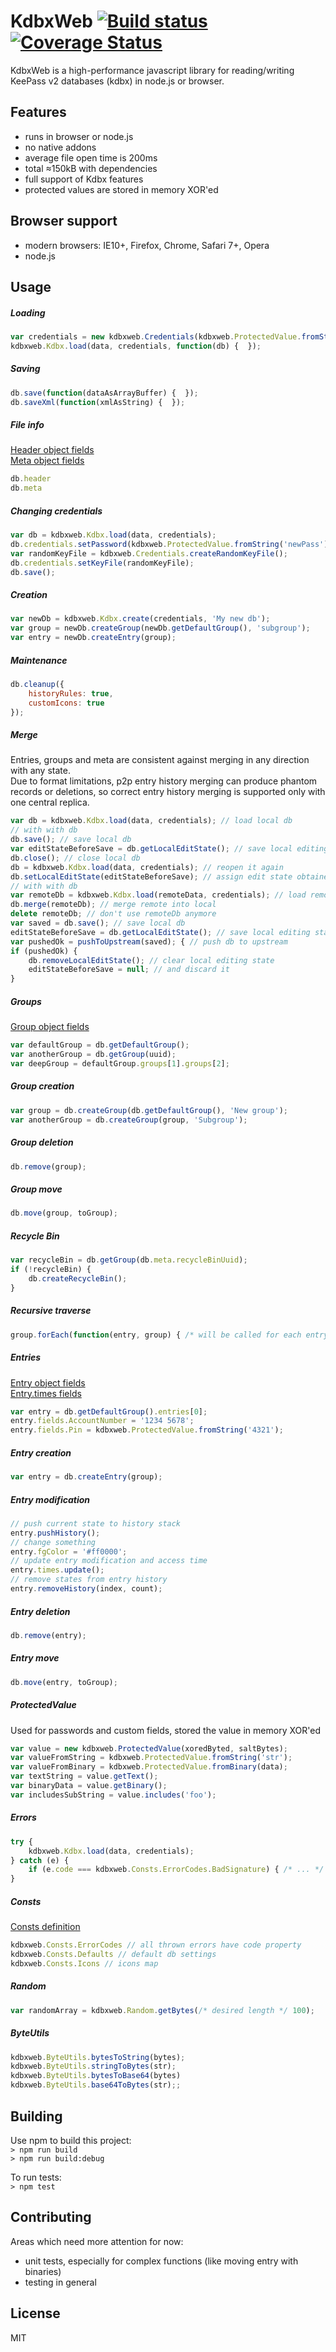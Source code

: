 # KdbxWeb [![Build status](https://travis-ci.org/antelle/kdbxweb.svg?branch=master)](https://travis-ci.org/antelle/kdbxweb) [![Coverage Status](https://coveralls.io/repos/antelle/kdbxweb/badge.svg?branch=master&service=github)](https://coveralls.io/github/antelle/kdbxweb?branch=master)

KdbxWeb is a high-performance javascript library for reading/writing KeePass v2 databases (kdbx) in node.js or browser.

## Features

- runs in browser or node.js
- no native addons
- average file open time is 200ms
- total ≈150kB with dependencies
- full support of Kdbx features
- protected values are stored in memory XOR'ed

## Browser support

- modern browsers: IE10+, Firefox, Chrome, Safari 7+, Opera
- node.js

## Usage

##### Loading

```javascript
var credentials = new kdbxweb.Credentials(kdbxweb.ProtectedValue.fromString('demo'), keyFileArrayBuffer);
kdbxweb.Kdbx.load(data, credentials, function(db) {  });
```

##### Saving

```javascript
db.save(function(dataAsArrayBuffer) {  });
db.saveXml(function(xmlAsString) {  });
```

##### File info
[Header object fields](https://github.com/antelle/kdbxweb/blob/master/lib/format/kdbx-header.js#L26)  
[Meta object fields](https://github.com/antelle/kdbxweb/blob/master/lib/format/kdbx-meta.js#L15)  
```javascript
db.header
db.meta
```

##### Changing credentials
```javascript
var db = kdbxweb.Kdbx.load(data, credentials);
db.credentials.setPassword(kdbxweb.ProtectedValue.fromString('newPass'));
var randomKeyFile = kdbxweb.Credentials.createRandomKeyFile();
db.credentials.setKeyFile(randomKeyFile);
db.save();
```

##### Creation

```javascript
var newDb = kdbxweb.Kdbx.create(credentials, 'My new db');
var group = newDb.createGroup(newDb.getDefaultGroup(), 'subgroup');
var entry = newDb.createEntry(group);
```

##### Maintenance

```javascript
db.cleanup({
    historyRules: true,
    customIcons: true
});
```

##### Merge

Entries, groups and meta are consistent against merging in any direction with any state.  
Due to format limitations, p2p entry history merging can produce phantom records or deletions, so correct entry history merging
is supported only with one central replica.
```javascript
var db = kdbxweb.Kdbx.load(data, credentials); // load local db
// with with db
db.save(); // save local db
var editStateBeforeSave = db.getLocalEditState(); // save local editing state (serializable to JSON)
db.close(); // close local db
db = kdbxweb.Kdbx.load(data, credentials); // reopen it again
db.setLocalEditState(editStateBeforeSave); // assign edit state obtained before save
// with with db
var remoteDb = kdbxweb.Kdbx.load(remoteData, credentials); // load remote db
db.merge(remoteDb); // merge remote into local
delete remoteDb; // don't use remoteDb anymore
var saved = db.save(); // save local db
editStateBeforeSave = db.getLocalEditState(); // save local editing state again
var pushedOk = pushToUpstream(saved); { // push db to upstream
if (pushedOk) {
    db.removeLocalEditState(); // clear local editing state
    editStateBeforeSave = null; // and discard it
}
```

##### Groups
[Group object fields](https://github.com/antelle/kdbxweb/blob/master/lib/format/kdbx-group.js#L14)
```javascript
var defaultGroup = db.getDefaultGroup();
var anotherGroup = db.getGroup(uuid);
var deepGroup = defaultGroup.groups[1].groups[2];
```

##### Group creation
```javascript
var group = db.createGroup(db.getDefaultGroup(), 'New group');
var anotherGroup = db.createGroup(group, 'Subgroup');
```

##### Group deletion
```javascript
db.remove(group);
```

##### Group move
```javascript
db.move(group, toGroup);
```

##### Recycle Bin
```javascript
var recycleBin = db.getGroup(db.meta.recycleBinUuid);
if (!recycleBin) {
    db.createRecycleBin();
}
```

##### Recursive traverse
```javascript
group.forEach(function(entry, group) { /* will be called for each entry or group */ });
```

##### Entries
[Entry object fields](https://github.com/antelle/kdbxweb/blob/master/lib/format/kdbx-entry.js#L16)  
[Entry.times fields](https://github.com/antelle/kdbxweb/blob/master/lib/format/kdbx-times.js#L10)  
```javascript
var entry = db.getDefaultGroup().entries[0];
entry.fields.AccountNumber = '1234 5678';
entry.fields.Pin = kdbxweb.ProtectedValue.fromString('4321');
```

##### Entry creation
```javascript
var entry = db.createEntry(group);
```

##### Entry modification
```javascript
// push current state to history stack
entry.pushHistory();
// change something
entry.fgColor = '#ff0000';
// update entry modification and access time
entry.times.update();
// remove states from entry history
entry.removeHistory(index, count);
```

##### Entry deletion
```javascript
db.remove(entry);
```

##### Entry move
```javascript
db.move(entry, toGroup);
```

##### ProtectedValue
Used for passwords and custom fields, stored the value in memory XOR'ed  
```javascript
var value = new kdbxweb.ProtectedValue(xoredByted, saltBytes);
var valueFromString = kdbxweb.ProtectedValue.fromString('str');
var valueFromBinary = kdbxweb.ProtectedValue.fromBinary(data);
var textString = value.getText();
var binaryData = value.getBinary();
var includesSubString = value.includes('foo');
```

##### Errors
```javascript
try {
    kdbxweb.Kdbx.load(data, credentials);
} catch (e) {
    if (e.code === kdbxweb.Consts.ErrorCodes.BadSignature) { /* ... */ }
}
```

##### Consts
[Consts definition](https://github.com/antelle/kdbxweb/blob/master/lib/defs/consts.js)  
```javascript
kdbxweb.Consts.ErrorCodes // all thrown errors have code property
kdbxweb.Consts.Defaults // default db settings
kdbxweb.Consts.Icons // icons map
```

##### Random
```javascript
var randomArray = kdbxweb.Random.getBytes(/* desired length */ 100);
```

##### ByteUtils
```javascript
kdbxweb.ByteUtils.bytesToString(bytes);
kdbxweb.ByteUtils.stringToBytes(str);
kdbxweb.ByteUtils.bytesToBase64(bytes)
kdbxweb.ByteUtils.base64ToBytes(str);;
```

## Building

Use npm to build this project:  
`> npm run build`  
`> npm run build:debug`  


To run tests:  
`> npm test`  

## Contributing

Areas which need more attention for now: 

- unit tests, especially for complex functions (like moving entry with binaries)
- testing in general

## License

MIT
